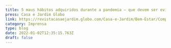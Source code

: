 ```yaml
---
title: 5 maus hábitos adquiridos durante a pandemia – que devem ser evitados
press: Casa e Jardim Globo
link: https://revistacasaejardim.globo.com/Casa-e-Jardim/Bem-Estar/Comportamento/noticia/2022/01/5-maus-habitos-adquiridos-durante-pandemia-que-devem-ser-evitados.html
category: Imprensa
type: blog
date: 2022-01-02T12:35:15.763Z
draft: false
---
```

